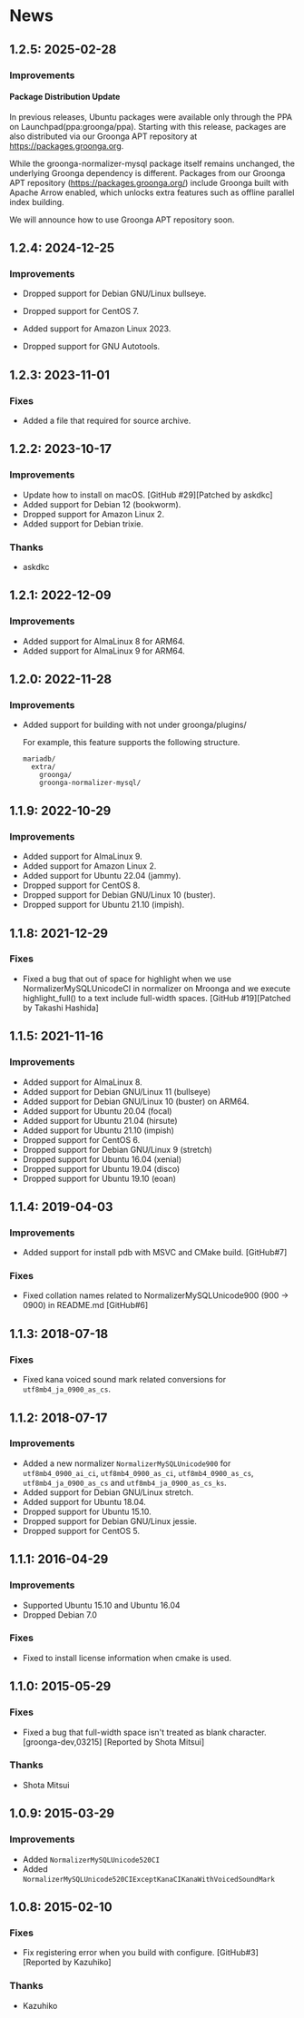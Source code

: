 # News

## 1.2.5: 2025-02-28

### Improvements

#### Package Distribution Update

In previous releases, Ubuntu packages were available only through the PPA on
Launchpad(ppa:groonga/ppa). Starting with this release, packages are also
distributed via our Groonga APT repository at https://packages.groonga.org.

While the groonga-normalizer-mysql package itself remains unchanged, the
underlying Groonga dependency is different. Packages from our Groonga APT
repository (https://packages.groonga.org/) include Groonga built with Apache
Arrow enabled, which unlocks extra features such as offline parallel index
building.

We will announce how to use Groonga APT repository soon.

## 1.2.4: 2024-12-25

### Improvements

  * Dropped support for Debian GNU/Linux bullseye.

  * Dropped support for CentOS 7.

  * Added support for Amazon Linux 2023.

  * Dropped support for GNU Autotools.

## 1.2.3: 2023-11-01

### Fixes

  * Added a file that required for source archive.

## 1.2.2: 2023-10-17

### Improvements

  * Update how to install on macOS. [GitHub #29][Patched by askdkc]
  * Added support for Debian 12 (bookworm).
  * Dropped support for Amazon Linux 2.
  * Added support for Debian trixie.

### Thanks

 * askdkc

## 1.2.1: 2022-12-09

### Improvements

  * Added support for AlmaLinux 8 for ARM64.
  * Added support for AlmaLinux 9 for ARM64.

## 1.2.0: 2022-11-28

### Improvements

  * Added support for building with not under groonga/plugins/

    For example, this feature supports the following structure.

    ```
    mariadb/
      extra/
        groonga/
        groonga-normalizer-mysql/
    ```

## 1.1.9: 2022-10-29

### Improvements

  * Added support for AlmaLinux 9.
  * Added support for Amazon Linux 2.
  * Added support for Ubuntu 22.04 (jammy).
  * Dropped support for CentOS 8.
  * Dropped support for Debian GNU/Linux 10 (buster).
  * Dropped support for Ubuntu 21.10 (impish).

## 1.1.8: 2021-12-29

### Fixes

  * Fixed a bug that out of space for highlight when we use NormalizerMySQLUnicodeCI
    in normalizer on Mroonga and we execute highlight_full() to a text include full-width spaces.
    [GitHub #19][Patched by Takashi Hashida]

## 1.1.5: 2021-11-16

### Improvements

  * Added support for AlmaLinux 8.
  * Added support for Debian GNU/Linux 11 (bullseye)
  * Added support for Debian GNU/Linux 10 (buster) on ARM64.
  * Added support for Ubuntu 20.04 (focal)
  * Added support for Ubuntu 21.04 (hirsute)
  * Added support for Ubuntu 21.10 (impish)
  * Dropped support for CentOS 6.
  * Dropped support for Debian GNU/Linux 9 (stretch)
  * Dropped support for Ubuntu 16.04 (xenial)
  * Dropped support for Ubuntu 19.04 (disco)
  * Dropped support for Ubuntu 19.10 (eoan)

## 1.1.4: 2019-04-03

### Improvements

  * Added support for install pdb with MSVC and CMake build. [GitHub#7]

### Fixes

  * Fixed collation names related to
    NormalizerMySQLUnicode900 (900 -> 0900) in README.md [GitHub#6]

## 1.1.3: 2018-07-18

### Fixes

  * Fixed kana voiced sound mark related conversions for
    `utf8mb4_ja_0900_as_cs`.

## 1.1.2: 2018-07-17

### Improvements

  * Added a new normalizer `NormalizerMySQLUnicode900` for
    `utf8mb4_0900_ai_ci`, `utf8mb4_0900_as_ci`, `utf8mb4_0900_as_cs`,
    `utf8mb4_ja_0900_as_cs` and `utf8mb4_ja_0900_as_cs_ks`.
  * Added support for Debian GNU/Linux stretch.
  * Added support for Ubuntu 18.04.
  * Dropped support for Ubuntu 15.10.
  * Dropped support for Debian GNU/Linux jessie.
  * Dropped support for CentOS 5.

## 1.1.1: 2016-04-29

### Improvements

  * Supported Ubuntu 15.10 and Ubuntu 16.04
  * Dropped Debian 7.0

### Fixes

  * Fixed to install license information when cmake is used.

## 1.1.0: 2015-05-29

### Fixes

  * Fixed a bug that full-width space isn't treated as blank character.
    [groonga-dev,03215] [Reported by Shota Mitsui]

### Thanks

  * Shota Mitsui

## 1.0.9: 2015-03-29

### Improvements

  * Added `NormalizerMySQLUnicode520CI`
  * Added `NormalizerMySQLUnicode520CIExceptKanaCIKanaWithVoicedSoundMark`

## 1.0.8: 2015-02-10

### Fixes

  * Fix registering error when you build with configure.
    [GitHub#3][Reported by Kazuhiko]

### Thanks

  * Kazuhiko
